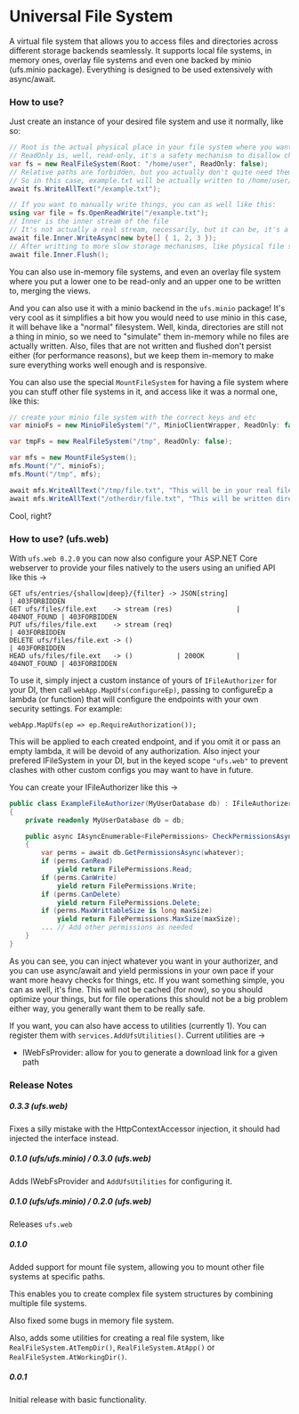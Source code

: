 
# Universal File System
A virtual file system that allows you to access files and directories across different storage backends seamlessly.
It supports local file systems, in memory ones, overlay file systems and even one backed by minio (ufs.minio package).
Everything is designed to be used extensively with async/await.

### How to use?
Just create an instance of your desired file system and use it normally, like so:
```cs
// Root is the actual physical place in your file system where you want this fs to be pointing at as his own root
// ReadOnly is, well, read-only, it's a safety mechanism to disallow changes to this fs (it's probably better to make a wrapping readonly file system later, but this should suffice for most use cases now)
var fs = new RealFileSystem(Root: "/home/user", ReadOnly: false);
// Relative paths are forbidden, but you actually don't quite need them, as this is already relative to the specified root
// So in this case, example.txt will be actually written to /home/user/example.txt, cool right?
await fs.WriteAllText("/example.txt");

// If you want to manually write things, you can as well like this:
using var file = fs.OpenReadWrite("/example.txt");
// Inner is the inner stream of the file
// It's not actually a real stream, necessarily, but it can be, it's a wrapper! And you can create your own wrappers if you desire a more tuned behavior, just make sure to implement things correctly
await file.Inner.WriteAsync(new byte[] { 1, 2, 3 });
// After writting to more slow storage mechanisms, like physical file streams or minio streams, it's important to flush your changes after, so the actual IO operations can be forwarded
await file.Inner.Flush();
```

You can also use in-memory file systems, and even an overlay file system where you put a lower one to be read-only and an upper one to be written to, merging the views.

And you can also use it with a minio backend in the `ufs.minio` package! It's very cool as it simplifies a bit how you would need to use minio in this case, it will behave like a "normal" filesystem. Well, kinda, directories are still not a thing in minio, so we need to "simulate" them in-memory while no files are actually written. Also, files that are not written and flushed don't persist either (for performance reasons), but we keep them in-memory to make sure everything works well enough and is responsive.

You can also use the special `MountFileSystem` for having a file system where you can stuff other file systems in it, and access like it was a normal one, like this:
```cs
// create your minio file system with the correct keys and etc
var minioFs = new MinioFileSystem("/", MinioClientWrapper, ReadOnly: false);

var tmpFs = new RealFileSystem("/tmp", ReadOnly: false);

var mfs = new MountFileSystem();
mfs.Mount("/", minioFs);
mfs.Mount("/tmp", mfs);

await mfs.WriteAllText("/tmp/file.txt", "This will be in your real file system!");
await mfs.WriteAllText("/otherdir/file.txt", "This will be written directly into minio!");
```
Cool, right?

### How to use? (ufs.web)
With `ufs.web 0.2.0` you can now also configure your ASP.NET Core webserver to provide your files natively to the users using an unified API like this ->
```
GET ufs/entries/{shallow|deep}/{filter} -> JSON[string]                 | 403FORBIDDEN
GET ufs/files/file.ext    -> stream (res)                | 404NOT_FOUND | 403FORBIDDEN
PUT ufs/files/file.ext    -> stream (req)                               | 403FORBIDDEN
DELETE ufs/files/file.ext -> ()                                         | 403FORBIDDEN
HEAD ufs/files/file.ext   -> ()           | 200OK        | 404NOT_FOUND | 403FORBIDDEN
```
To use it, simply inject a custom instance of yours of `IFileAuthorizer` for your DI, then call `webApp.MapUfs(configureEp)`, passing to configureEp a lambda (or function) that will configure the endpoints with your own security settings. For example:
```
webApp.MapUfs(ep => ep.RequireAuthorization());
```
This will be applied to each created endpoint, and if you omit it or pass an empty lambda, it will be devoid of any authorization.
Also inject your prefered IFileSystem in your DI, but in the keyed scope `"ufs.web"` to prevent clashes with other custom configs you may want to have in future.

You can create your IFileAuthorizer like this ->
```cs
public class ExampleFileAuthorizer(MyUserDatabase db) : IFileAuthorizer
{
    private readonly MyUserDatabase db = db;

    public async IAsyncEnumerable<FilePermissions> CheckPermissionsAsync(FsPath path, IFileSystem fs, HttpContext ctx, CancellationToken cancellationToken = default)
    {
        var perms = await db.GetPermissionsAsync(whatever);
        if (perms.CanRead)
            yield return FilePermissions.Read;
        if (perms.CanWrite)
            yield return FilePermissions.Write;
        if (perms.CanDelete)
            yield return FilePermissions.Delete;
        if (perms.MaxWrittableSize is long maxSize)
            yield return FilePermissions.MaxSize(maxSize);
        ... // Add other permissions as needed
    }
}
```
As you can see, you can inject whatever you want in your authorizer, and you can use async/await and yield permissions in your own pace if your want more heavy checks for things, etc. If you want something simple, you can as well, it's fine.
This will not be cached (for now), so you should optimize your things, but for file operations this should not be a big problem either way, you generally want them to be really safe.

If you want, you can also have access to utilities (currently 1). You can register them with `services.AddUfsUtilities()`.
Current utilities are ->
* IWebFsProvider: allow for you to generate a download link for a given path

### Release Notes
##### 0.3.3 (ufs.web)
Fixes a silly mistake with the HttpContextAccessor injection, it should had injected the interface instead.

##### 0.1.0 (ufs/ufs.minio) / 0.3.0 (ufs.web)
Adds IWebFsProvider and `AddUfsUtilities` for configuring it.

##### 0.1.0 (ufs/ufs.minio) / 0.2.0 (ufs.web)
Releases `ufs.web`

##### 0.1.0
Added support for mount file system, allowing you to mount other file systems at specific paths.

This enables you to create complex file system structures by combining multiple file systems.

Also fixed some bugs in memory file system.

Also, adds some utilities for creating a real file system, like `RealFileSystem.AtTempDir()`, `RealFileSystem.AtApp()` or `RealFileSystem.AtWorkingDir()`.

##### 0.0.1
Initial release with basic functionality.
